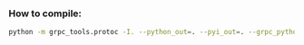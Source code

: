 ### How to compile:
```bash
python -m grpc_tools.protoc -I. --python_out=. --pyi_out=. --grpc_python_out=. grpc_communicator_new.proto
```